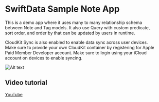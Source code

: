 # SwiftData Sample Note App 

This is a demo app where it uses many to many relationship schema between Note and Tag models. It also use Query with custom predicate, sort order, and order by that can be updated by users in runtime. 

CloudKit Sync is also enabled to enable data sync across user devices. Make sure to provide your own CloudKit container by registering for Apple Paid Member Developer account. Make sure to login using your iCloud account on devices to enable syncing.

![Alt text](https://i.ibb.co/ckBTJDf/promo.png "image")

## Video tutorial
[YouTube](https://www.youtube.com/watch?v=hG6O5pVLc54)
